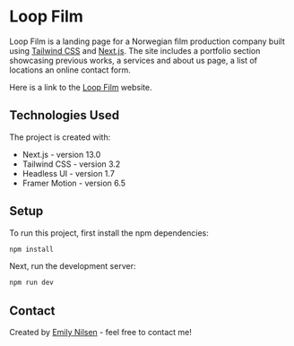 # Loop Film

Loop Film is a landing page for a Norwegian film production company built using [Tailwind CSS](https://tailwindcss.com) and [Next.js](https://nextjs.org). The site includes a portfolio section showcasing previous works, a services and about us page, a list of locations an online contact form.

Here is a link to the [Loop Film](https://loopfilm.no) website.

## Technologies Used

The project is created with:

- Next.js - version 13.0
- Tailwind CSS - version 3.2
- Headless UI - version 1.7
- Framer Motion - version 6.5

## Setup

To run this project, first install the npm dependencies:

```bash
npm install
```

Next, run the development server:

```bash
npm run dev
```

## Contact

Created by [Emily Nilsen](https://emilynilsen.com) - feel free to contact me!
